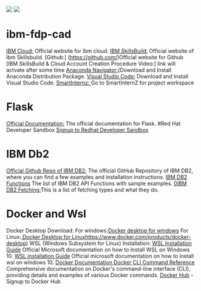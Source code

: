 <img src ="https://github.com/baiju012/ibm-fdp-cad/assets/111991510/c54026bb-a93d-4f21-abbd-bdee59bc20e4">
<img src ="https://github.com/baiju012/ibm-fdp-cad/assets/111991510/ba293749-10f8-4607-8c67-973818f866bb">




# ibm-fdp-cad
[IBM Cloud:](https://cloud.ibm.com/login) Official website for Ibm cloud.
[IBM SkillsBuild:](https://www.ibm.com/academic/home) Official website of Ibm Skillsbuild.
 [Github:] (https://github.com/)Official website for Github
 [IBM SkillsBuild & Cloud Account Creation Procedure Video:] link will actvate after some time
 [Anaconda Navigator:](https://www.anaconda.com/download)(Download and Install Anaconda Distribution Package.
 [Visual Studio Code:](https://code.visualstudio.com/)  Download and Install Visual Studio Code.
 [SmartInternz: ](https://smartinternz.com/educator-login) Go to SmartInternZ for project workspace

# Flask
[Official Documentation:](https://flask.palletsprojects.com/en/2.3.x/quickstart/#a-minimal-application) The official documentation for Flask.
#Red Hat Developer Sandbox
[Signup to Redhat Developer Sandbox](https://developers.redhat.com/developer-sandbox)



# IBM Db2
[Official Github Repo of IBM DB2:](https://github.com/ibmdb/python-ibmdb) The official GitHub Repository of IBM DB2, where you can find a few examples and installation instructions.
[IBM DB2 Functions](https://github.com/ibmdb/python-ibmdb/wiki/APIs)  The list of IBM DB2 API Functions with sample examples.
[0IBM DB2 Fetching:](https://www.ibm.com/docs/en/dscp/10.1.0?topic=db-fetching-rows-columns-from-result-sets)This is a list of fetching types and what they do.



# Docker and Wsl
Docker Desktop Download:
 For windows:[Docker desktop for windows](https://www.docker.com/products/docker-desktop)
 For Linux:[ Docker Desktop for Linux](https://www.docker.com/products/docker-desktop)https://www.docker.com/products/docker-desktop)
 WSL (Windows Subsystem for Linux) Installation:
 [WSL Installation Guide](https://docs.microsoft.com/en-us/windows/wsl/install-win1) Official Microsoft documentation on how to install WSL on Windows 10.
[WSL installation Guide](https://docs.docker.com/) Official microsoft documentation on how to install 
wsl on windows 10.
[Docker Documentation ](https://docs.docker.com/)
[Docker CLI Command Reference](https://docs.docker.com/engine/reference/commandline/cli/) Comprehensive documentation on Docker's command-line interface (CLI), providing details and examples of various Docker commands.
[Docker Hub](https://hub.docker.com/) - Signup to Docker Hub








 
